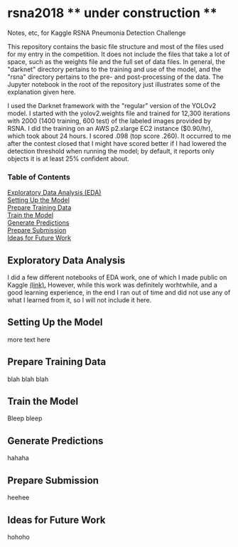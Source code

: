 # rsna2018  ** under construction **
Notes, etc, for Kaggle RSNA Pneumonia Detection Challenge

This repository contains the basic file structure and most of the files 
used for my entry in the competition.  It does not include the files 
that take a lot of space, such as the weights file and the full set 
of data files. In general, the "darknet" directory pertains to the training 
and use of the model, and the "rsna" directory pertains to the pre- and
post-processing of the data. The Jupyter notebook in the root of the
repository just illustrates some of the explanation given here.

I used the Darknet framework with the "regular" version of the YOLOv2
model. I started with the yolov2.weights file and trained for 12,300 
iterations with 2000 (1400 training, 600 test) of the labeled images 
provided by RSNA. I did the training on an AWS p2.xlarge EC2 instance 
($0.90/hr), which took about 24 hours.  I scored .098 (top score .260). It 
occurred to me after the contest closed that I might have scored better 
if I had lowered the detection threshold when running the model; by 
default, it reports only objects it is at least 25% confident about. 

### Table of Contents

[Exploratory Data Analysis (EDA)](#exploratory-data-analysis)   
[Setting Up the Model](#setting-up-the-model)   
[Prepare Training Data](#prepare-training-data)   
[Train the Model](#train-the-model)   
[Generate Predictions](#generate-predictions)   
[Prepare Submission](#prepare-submission)   
[Ideas for Future Work](#ideas-for-future-work)   

## Exploratory Data Analysis

I did a few different notebooks of EDA work, one of which I made public 
on Kaggle [(link).](https://www.kaggle.com/ridercoach/rsna2018-ridercoach-eda-1) However, while this work was definitely worhtwhile, and a good learning 
experience, in the end I ran out of time and did not use any of what I 
learned from it, so I will not include it here.

## Setting Up the Model

more text here

## Prepare Training Data

blah blah blah

## Train the Model

Bleep bleep

## Generate Predictions

hahaha

## Prepare Submission

heehee

## Ideas for Future Work

hohoho




